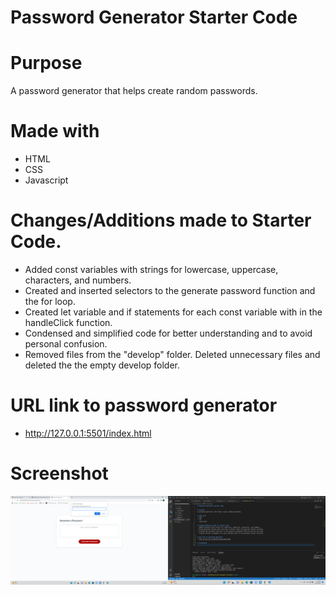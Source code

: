 # Password Generator Starter Code

# Purpose 
A password generator that helps create random passwords.

# Made with 
* HTML
* CSS
* Javascript

# Changes/Additions made to Starter Code.
* Added const variables with strings for lowercase, uppercase, characters, and numbers.
* Created and inserted selectors to the generate password function and the for loop.
* Created let variable and if statements for each const variable with in the handleClick function.
* Condensed and simplified code for better understanding and to avoid personal confusion.
* Removed files from the "develop" folder. Deleted unnecessary files and deleted the the empty develop folder.


# URL link to password generator
* http://127.0.0.1:5501/index.html

# Screenshot
![alt text](2022-06-24.png)